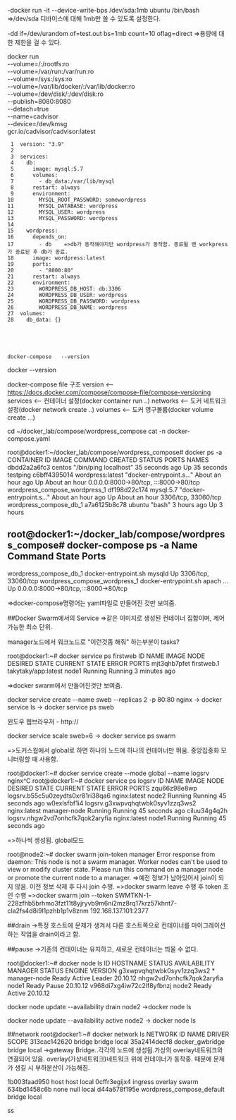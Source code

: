 -docker run -it --device-write-bps /dev/sda:1mb ubuntu /bin/bash
=>/dev/sda 디바이스에 대해 1mb만 쓸 수 있도록 설정한다.

-dd if=/dev/urandom of=test.out bs=1mb count=10 oflag=direct
=>용량에 대한 제한을 걸 수 있다.


docker run \
  --volume=/:/rootfs:ro \
  --volume=/var/run:/var/run:ro \
  --volume=/sys:/sys:ro \
  --volume=/var/lib/docker/:/var/lib/docker:ro \
  --volume=/dev/disk/:/dev/disk:ro \
  --publish=8080:8080 \
  --detach=true \
  --name=cadvisor \
  --device=/dev/kmsg \
  gcr.io/cadvisor/cadvisor:latest

     1  version: "3.9"
     2
     3  services:
     4    db:
     5      image: mysql:5.7
     6      volumes:
     7        - db_data:/var/lib/mysql
     8      restart: always
     9      environment:
    10        MYSQL_ROOT_PASSWORD: somewordpress
    11        MYSQL_DATABASE: wordpress
    12        MYSQL_USER: wordpress
    13        MYSQL_PASSWORD: wordpress
    14
    15    wordpress:
    16      depends_on:
    17        - db    =>db가 동작해야지만 wordpress가 동작함. 종료될 땐 workpress가 종료된 후 db가 종료.
    18      image: wordpress:latest
    19      ports:
    20        - "8000:80"
    21      restart: always
    22      environment:
    23        WORDPRESS_DB_HOST: db:3306
    24        WORDPRESS_DB_USER: wordpress
    25        WORDPRESS_DB_PASSWORD: wordpress
    26        WORDPRESS_DB_NAME: wordpress
    27  volumes:
    28    db_data: {}





    docker-compose   --version
docker  --version

docker-compose  file  구조
version  <--  https://docs.docker.com/compose/compose-file/compose-versioning
services   <--  컨테이너 설정(docker  container   run  ..)
networks  <--  도커 네트워크 설정(docker  network  create  ..)
volumes  <--  도커 영구볼륨(docker  volume  create  ...)



cd   ~/docker_lab/compose/wordpress_compose
cat -n docker-compose.yaml


root@docker1:~/docker_lab/compose/wordpress_compose# docker ps -a
CONTAINER ID   IMAGE              COMMAND                  CREATED             STATUS             PORTS                                   NAMES
dbdd2a2a6fc3   centos             "/bin/ping localhost"    35 seconds ago      Up 35 seconds                                              testping
c6bff4395014   wordpress:latest   "docker-entrypoint.s…"   About an hour ago   Up About an hour   0.0.0.0:8000->80/tcp, :::8000->80/tcp   wordpress_compose_wordpress_1
df198d22c174   mysql:5.7          "docker-entrypoint.s…"   About an hour ago   Up About an hour   3306/tcp, 33060/tcp                     wordpress_compose_db_1
a7a6125b8c78   ubuntu             "bash"                   3 hours ago         Up 3 hours 



root@docker1:~/docker_lab/compose/wordpress_compose# docker-compose ps -a
            Name                           Command               State                  Ports
-------------------------------------------------------------------------------------------------------------
wordpress_compose_db_1          docker-entrypoint.sh mysqld      Up      3306/tcp, 33060/tcp
wordpress_compose_wordpress_1   docker-entrypoint.sh apach ...   Up      0.0.0.0:8000->80/tcp,:::8000->80/tcp

=>docker-compose명령어는 yaml파일로 만들어진 것만 보여줌.

##Docker Swarm에서의 Service
=>같은 이미지로 생성된 컨테이너 집합이며, 제어 가능한 최소 단위.

manager노드에서 워크노드로 "이런것좀 해줘" 하는부분이 tasks?


root@docker1:~# docker service ps firstweb
ID             NAME         IMAGE                 NODE      DESIRED STATE   CURRENT STATE           ERROR     PORTS
mjt3qhb7pfet   firstweb.1   takytaky/app:latest   node1     Running         Running 3 minutes ago

=>docker swarm에서 만들어진것만 보여줌.


docker   service   create   --name  sweb  --replicas 2  -p  80:80   nginx
	->  docker   service   ls
	->  docker   service  ps  sweb

윈도우 웹브라우저 -  http://

docker   service   scale  sweb=6
	->  docker   service  ps  swarm

=>도커스웜에서 global로 하면 하나의 노드에 하나의 컨테이너만 뛰움. 중앙집중화 모니터링할 때 사용함.


root@docker1:~# docker   service   create  --mode  global  --name  logsrv   nginx^C
root@docker1:~# docker service ps logsrv
ID             NAME                               IMAGE          NODE           DESIRED STATE   CURRENT STATE            ERROR     PORTS
zqu66z98e8wp   logsrv.b55c5u0zeydts0xr81ri38qa6   nginx:latest   node2          Running         Running 45 seconds ago
w0exlsfbf1i4   logsrv.g3xwpvqhqtwbk0syv1zzq3ws2   nginx:latest   manager-node   Running         Running 45 seconds ago
ciluu34g4q2h   logsrv.nhgw2vd7onhcfk7qok2aryfia   nginx:latest   node1          Running         Running 45 seconds ago

=>하나씩 생성됨. global모드


root@node2:~# docker swarm join-token manager
Error response from daemon: This node is not a swarm manager. Worker nodes can't be used to view or modify cluster state. Please run this command on a manager node or promote the current node to a manager.
=>예전 정보가 남아있어서 join이 되지 않음. 이전 정보 삭제 후 다시 join 수행.
=>docker swarm leave 수행 후 token 조인 수행
=>docker swarm join --token SWMTKN-1-228zfhb5brhmo3fzt11t8yjryvb9m6ni2mz8rq17krz57khnt7-cla2fs4d8i9l1pzhb1p1v8znm 192.168.137.101:2377
		


##drain
->특정 호스트에 문제가 생겨서 다른 호스트쪽으로 컨테이너를 마이그레이션 하는 작업을 drain이라고 함.

##pause
->기존의 컨테이너는 유지하고, 새로운 컨테이너는 띄울 수 없다.

root@docker1:~# docker node ls
ID                            HOSTNAME       STATUS    AVAILABILITY   MANAGER STATUS   ENGINE VERSION
g3xwpvqhqtwbk0syv1zzq3ws2 *   manager-node   Ready     Active         Leader           20.10.12
nhgw2vd7onhcfk7qok2aryfia     node1          Ready     Pause                           20.10.12
v968di7xg4iw72c2lf8yfbnzj     node2          Ready     Active                          20.10.12


docker   node  update   --availability   drain    node2
->docker  node   ls  

docker   node  update   --availability   active  node2
->  docker  node   ls  

##network
root@docker1:~# docker network ls
NETWORK ID     NAME                        DRIVER    SCOPE
313cac142620   bridge                      bridge    local
35a2414decf8   docker_gwbridge             bridge    local ->gateway Bridge..각각의 노드에 생성됨.가상의 overlay네트워크와 연결되어 있음. overlay(가상네트워크)네트워크 위에 컨테이너가 동작중.
                                                            때문에 문제가 생길 시 부하분산이 가능해짐.

1b003faad950   host                        host      local
0cffr3egijx4   ingress                     overlay   swarm
634bd1458c6b   none                        null      local
d44a678f195e   wordpress_compose_default   bridge    local

ss
